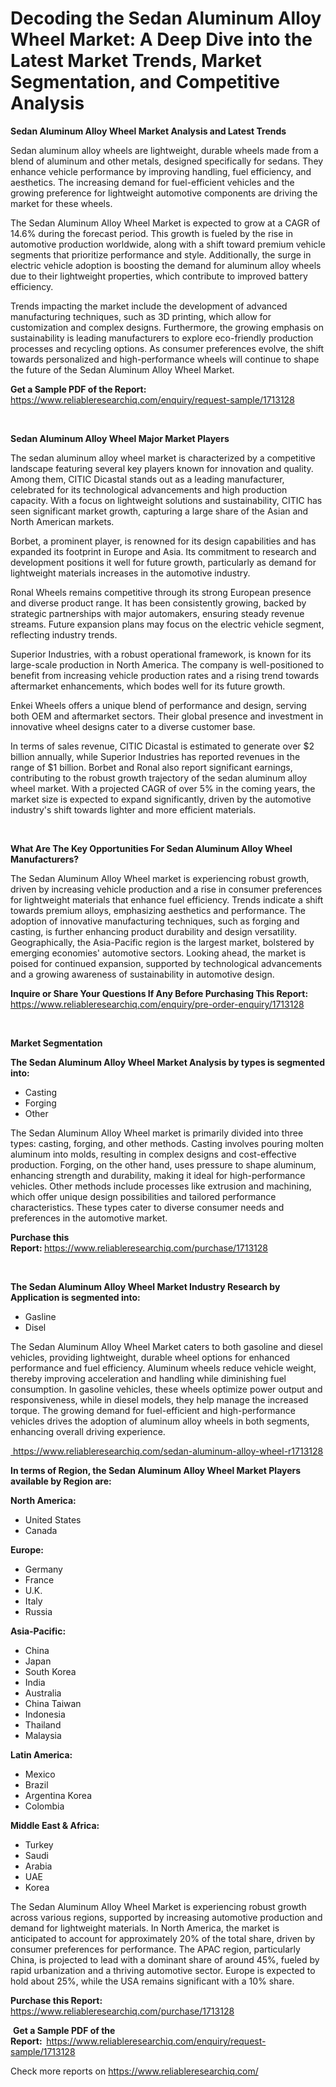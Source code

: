 <p><h1>Decoding the Sedan Aluminum Alloy Wheel Market: A Deep Dive into the Latest Market Trends, Market Segmentation, and Competitive Analysis</h1></p><p><strong>Sedan Aluminum Alloy Wheel Market Analysis and Latest Trends</strong></p>
<p><p>Sedan aluminum alloy wheels are lightweight, durable wheels made from a blend of aluminum and other metals, designed specifically for sedans. They enhance vehicle performance by improving handling, fuel efficiency, and aesthetics. The increasing demand for fuel-efficient vehicles and the growing preference for lightweight automotive components are driving the market for these wheels.</p><p>The Sedan Aluminum Alloy Wheel Market is expected to grow at a CAGR of 14.6% during the forecast period. This growth is fueled by the rise in automotive production worldwide, along with a shift toward premium vehicle segments that prioritize performance and style. Additionally, the surge in electric vehicle adoption is boosting the demand for aluminum alloy wheels due to their lightweight properties, which contribute to improved battery efficiency.</p><p>Trends impacting the market include the development of advanced manufacturing techniques, such as 3D printing, which allow for customization and complex designs. Furthermore, the growing emphasis on sustainability is leading manufacturers to explore eco-friendly production processes and recycling options. As consumer preferences evolve, the shift towards personalized and high-performance wheels will continue to shape the future of the Sedan Aluminum Alloy Wheel Market.</p></p>
<p><strong>Get a Sample PDF of the Report:&nbsp;</strong> <a href="https://www.reliableresearchiq.com/enquiry/request-sample/1713128?utm_campaign=3130&utm_medium=2&utm_source=Github&utm_content=ia&utm_term=28032025&utm_id=sedan-aluminum-alloy-wheel">https://www.reliableresearchiq.com/enquiry/request-sample/1713128</a></p>
<p>&nbsp;</p>
<p><strong>Sedan Aluminum Alloy Wheel Major Market Players</strong></p>
<p><p>The sedan aluminum alloy wheel market is characterized by a competitive landscape featuring several key players known for innovation and quality. Among them, CITIC Dicastal stands out as a leading manufacturer, celebrated for its technological advancements and high production capacity. With a focus on lightweight solutions and sustainability, CITIC has seen significant market growth, capturing a large share of the Asian and North American markets.</p><p>Borbet, a prominent player, is renowned for its design capabilities and has expanded its footprint in Europe and Asia. Its commitment to research and development positions it well for future growth, particularly as demand for lightweight materials increases in the automotive industry.</p><p>Ronal Wheels remains competitive through its strong European presence and diverse product range. It has been consistently growing, backed by strategic partnerships with major automakers, ensuring steady revenue streams. Future expansion plans may focus on the electric vehicle segment, reflecting industry trends.</p><p>Superior Industries, with a robust operational framework, is known for its large-scale production in North America. The company is well-positioned to benefit from increasing vehicle production rates and a rising trend towards aftermarket enhancements, which bodes well for its future growth.</p><p>Enkei Wheels offers a unique blend of performance and design, serving both OEM and aftermarket sectors. Their global presence and investment in innovative wheel designs cater to a diverse customer base.</p><p>In terms of sales revenue, CITIC Dicastal is estimated to generate over $2 billion annually, while Superior Industries has reported revenues in the range of $1 billion. Borbet and Ronal also report significant earnings, contributing to the robust growth trajectory of the sedan aluminum alloy wheel market. With a projected CAGR of over 5% in the coming years, the market size is expected to expand significantly, driven by the automotive industry's shift towards lighter and more efficient materials.</p></p>
<p>&nbsp;</p>
<p><strong>What Are The Key Opportunities For Sedan Aluminum Alloy Wheel Manufacturers?</strong></p>
<p><p>The Sedan Aluminum Alloy Wheel market is experiencing robust growth, driven by increasing vehicle production and a rise in consumer preferences for lightweight materials that enhance fuel efficiency. Trends indicate a shift towards premium alloys, emphasizing aesthetics and performance. The adoption of innovative manufacturing techniques, such as forging and casting, is further enhancing product durability and design versatility. Geographically, the Asia-Pacific region is the largest market, bolstered by emerging economies' automotive sectors. Looking ahead, the market is poised for continued expansion, supported by technological advancements and a growing awareness of sustainability in automotive design.</p></p>
<p><strong>Inquire or Share Your Questions If Any Before Purchasing This Report:</strong> <a href="https://www.reliableresearchiq.com/enquiry/pre-order-enquiry/1713128?utm_campaign=3130&utm_medium=2&utm_source=Github&utm_content=ia&utm_term=28032025&utm_id=sedan-aluminum-alloy-wheel">https://www.reliableresearchiq.com/enquiry/pre-order-enquiry/1713128</a></p>
<p>&nbsp;</p>
<p><strong>Market Segmentation</strong></p>
<p><strong>The Sedan Aluminum Alloy Wheel Market Analysis by types is segmented into:</strong></p>
<p><ul><li>Casting</li><li>Forging</li><li>Other</li></ul></p>
<p><p>The Sedan Aluminum Alloy Wheel market is primarily divided into three types: casting, forging, and other methods. Casting involves pouring molten aluminum into molds, resulting in complex designs and cost-effective production. Forging, on the other hand, uses pressure to shape aluminum, enhancing strength and durability, making it ideal for high-performance vehicles. Other methods include processes like extrusion and machining, which offer unique design possibilities and tailored performance characteristics. These types cater to diverse consumer needs and preferences in the automotive market.</p></p>
<p><strong>Purchase this Report:&nbsp;</strong><a href="https://www.reliableresearchiq.com/purchase/1713128?utm_campaign=3130&utm_medium=2&utm_source=Github&utm_content=ia&utm_term=28032025&utm_id=sedan-aluminum-alloy-wheel">https://www.reliableresearchiq.com/purchase/1713128</a></p>
<p>&nbsp;</p>
<p><strong>The Sedan Aluminum Alloy Wheel Market Industry Research by Application is segmented into:</strong></p>
<p><ul><li>Gasline</li><li>Disel</li></ul></p>
<p><p>The Sedan Aluminum Alloy Wheel Market caters to both gasoline and diesel vehicles, providing lightweight, durable wheel options for enhanced performance and fuel efficiency. Aluminum wheels reduce vehicle weight, thereby improving acceleration and handling while diminishing fuel consumption. In gasoline vehicles, these wheels optimize power output and responsiveness, while in diesel models, they help manage the increased torque. The growing demand for fuel-efficient and high-performance vehicles drives the adoption of aluminum alloy wheels in both segments, enhancing overall driving experience.</p></p>
<p><a href="https://www.reliableresearchiq.com/sedan-aluminum-alloy-wheel-r1713128?utm_campaign=3130&utm_medium=2&utm_source=Github&utm_content=ia&utm_term=28032025&utm_id=sedan-aluminum-alloy-wheel">&nbsp;https://www.reliableresearchiq.com/sedan-aluminum-alloy-wheel-r1713128</a></p>
<p><strong>In terms of Region, the Sedan Aluminum Alloy Wheel Market Players available by Region are:</strong></p>
<p>
    <p> <strong> North America: </strong>
        <ul>
            <li>United States</li>
            <li>Canada</li>
        </ul>
        </p> 
    <p> <strong> Europe: </strong>
        <ul>
            <li>Germany</li>
            <li>France</li>
            <li>U.K.</li>
            <li>Italy</li>
            <li>Russia</li>
        </ul>
        </p> 
    <p> <strong> Asia-Pacific: </strong>
        <ul>
            <li>China</li>
            <li>Japan</li>
            <li>South Korea</li>
            <li>India</li>
            <li>Australia</li>
            <li>China Taiwan</li>
            <li>Indonesia</li>
            <li>Thailand</li>
            <li>Malaysia</li>
        </ul>
        </p> 
    <p> <strong> Latin America: </strong>
        <ul>
            <li>Mexico</li>
            <li>Brazil</li>
            <li>Argentina Korea</li>
            <li>Colombia</li>
        </ul>
        </p> 
    <p> <strong> Middle East & Africa: </strong>
        <ul>
            <li>Turkey</li>
            <li>Saudi</li>
            <li>Arabia</li>
            <li>UAE</li>
            <li>Korea</li>
        </ul>
    </p>
    </p>
<p><p>The Sedan Aluminum Alloy Wheel Market is experiencing robust growth across various regions, supported by increasing automotive production and demand for lightweight materials. In North America, the market is anticipated to account for approximately 20% of the total share, driven by consumer preferences for performance. The APAC region, particularly China, is projected to lead with a dominant share of around 45%, fueled by rapid urbanization and a thriving automotive sector. Europe is expected to hold about 25%, while the USA remains significant with a 10% share.</p></p>
<p><strong>Purchase this Report: </strong><a href="https://www.reliableresearchiq.com/purchase/1713128?utm_campaign=3130&utm_medium=2&utm_source=Github&utm_content=ia&utm_term=28032025&utm_id=sedan-aluminum-alloy-wheel">https://www.reliableresearchiq.com/purchase/1713128</a></p>
<p>&nbsp;<strong>Get a Sample PDF of the Report:&nbsp;&nbsp;</strong><a href="https://www.reliableresearchiq.com/enquiry/request-sample/1713128?utm_campaign=3130&utm_medium=2&utm_source=Github&utm_content=ia&utm_term=28032025&utm_id=sedan-aluminum-alloy-wheel">https://www.reliableresearchiq.com/enquiry/request-sample/1713128</a></p>
<p><strong></strong></p>
<p>Check more reports on <a href="https://www.reliableresearchiq.com/?utm_campaign=3130&utm_medium=2&utm_source=Github&utm_content=ia&utm_term=28032025&utm_id=sedan-aluminum-alloy-wheel">https://www.reliableresearchiq.com/</a></p>